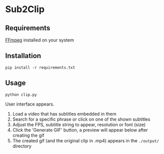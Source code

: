 # Sub2Clip

## Requirements 
[FFmpeg](https://ffmpeg.org/) installed on your system 

## Installation 
`pip install -r requirements.txt`

## Usage 
`python clip.py`

User interface appears. 
1. Load a video that has subtitles embedded in them
2. Search for a specific phrase or click on one of the shown subtitles 
3. Adjust the FPS, subtitle string to appear, resolution or font (size)
4. Click the 'Generate GIF' button, a preview will appear below after creating the gif 
5. The created gif (and the original clip in .mp4) appears in the `./output/` directory 

